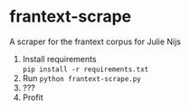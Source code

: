 # frantext-scrape
A scraper for the frantext corpus for Julie Nijs

1. Install requirements  
    `pip install -r requirements.txt`
2. Run `python frantext-scrape.py`
3. ???
4. Profit